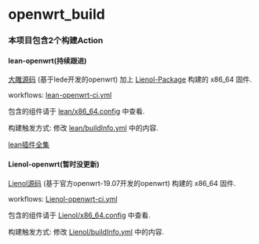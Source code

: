 # openwrt_build

### 本项目包含2个构建Action

#### lean-openwrt(持续跟进)
[大雕源码](https://github.com/coolsnowwolf/lede) (基于lede开发的openwrt) 加上 [Lienol-Package](https://github.com/Lienol/openwrt-package) 构建的 x86_64 固件.  

workflows: [lean-openwrt-ci.yml](https://github.com/miaoxinwei/openwrt_build/blob/master/.github/workflows/lean-openwrt-ci.yml)

包含的组件请于 [lean/x86_64.config](https://github.com/miaoxinwei/openwrt_build/blob/master/lean/x86_64.config) 中查看.  

构建触发方式: 修改 [lean/buildInfo.yml](https://github.com/miaoxinwei/openwrt_build/blob/master/lean/buildInfo.yml) 中的内容.  

[lean插件全集](https://www.right.com.cn/forum/thread-3682029-1-1.html)  

#### Lienol-openwrt(暂时没更新)
[Lienol源码](https://github.com/Lienol/openwrt) (基于官方openwrt-19.07开发的openwrt)  构建的 x86_64 固件.  

workflows: [Lienol-openwrt-ci.yml](https://github.com/miaoxinwei/openwrt_build/blob/master/.github/workflows/Lienol-openwrt-ci.yml)

包含的组件请于 [Lienol/x86_64.config](https://github.com/miaoxinwei/openwrt_build/blob/master/Lienol/x86_64.config) 中查看.  

构建触发方式: 修改 [Lienol/buildInfo.yml](https://github.com/miaoxinwei/openwrt_build/blob/master/Lienol/buildInfo.yml) 中的内容.  
